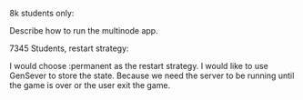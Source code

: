8k students only:

Describe how to run the multinode app.

7345 Students, restart strategy:

I would choose :permanent as the restart strategy. I would like to use GenSever to store the state. Because we need the server to be running until the game is over or the user exit the game.

